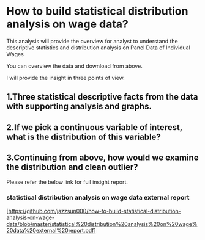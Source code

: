 # How to build statistical distribution analysis on wage data?
This analysis will provide the overview for analyst to understand the descriptive statistics and distribution analysis on Panel Data of Individual Wages

You can overview the data and download from above.

I will provide the insight in three points of view.


## 1.Three statistical descriptive facts from the data with supporting analysis and graphs.

## 2.If we pick a continuous variable of interest, what is the distribution of this variable?

## 3.Continuing from above, how would we examine the distribution and clean outlier?

Please refer the below link for full insight report.

### statistical distribution analysis on wage data external report
[https://github.com/jazzsun000/how-to-build-statistical-distribution-analysis-on-wage-data/blob/master/statistical%20distribution%20analysis%20on%20wage%20data%20external%20report.pdf]
